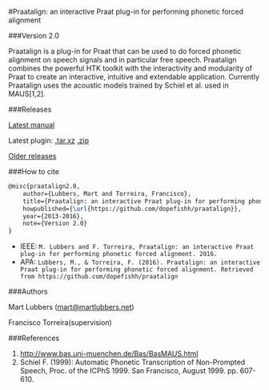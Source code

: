 #Praatalign: an interactive Praat plug-in for performing phonetic forced alignment

###Version 2.0

Praatalign is a plug-in for Praat that can be used to do forced phonetic
alignment on speech signals and in particular free speech. Praatalign combines
the powerful HTK toolkit with the interactivity and modularity of Praat to
create an interactive, intuitive and extendable application. Currently
Praatalign uses the acoustic models trained by Schiel et al. used in
MAUS\[1,2\].

###Releases

[Latest manual](https://github.com/dopefishh/praatalign/releases/download/v2.0/book_2.0.pdf)

Latest plugin:
[.tar.xz](https://github.com/dopefishh/praatalign/releases/download/v2.0/praatalign_2.0.tar.xz)
[.zip](https://github.com/dopefishh/praatalign/releases/download/v2.0/praatalign_2.0.zip)

[Older releases](https://github.com/dopefishh/praatalign/releases)

###How to cite

```tex
@misc{praatalign2.0,
	author={Lubbers, Mart and Torreira, Francisco},
	title={Praatalign: an interactive Praat plug-in for performing phonetic forced alignment},
	howpublished={\url{https://github.com/dopefishh/praatalign}},
	year={2013-2016},
	note={Version 2.0}
}
```

- IEEE: `M. Lubbers and F. Torreira, Praatalign: an interactive Praat plug-in for performing phonetic forced alignment. 2016.`
- APA: `Lubbers, M., & Torreira, F. (2016). Praatalign: an interactive Praat plug-in for performing phonetic forced alignment. Retrieved from https://github.com/dopefishh/praatalign`

###Authors

Mart Lubbers (mart@martlubbers.net)

Francisco Torreira(supervision)

###References
1. http://www.bas.uni-muenchen.de/Bas/BasMAUS.html
2. Schiel F. (1999): Automatic Phonetic Transcription of Non-Prompted Speech, Proc. of the ICPhS 1999. San Francisco, August 1999. pp. 607-610.

